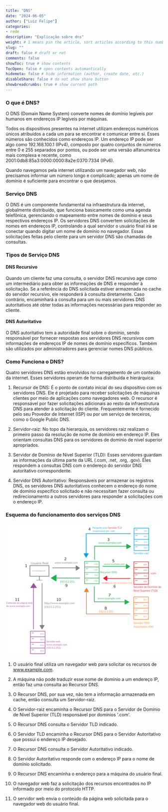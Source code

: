 ```yaml
---
title: "DNS"
date: "2024-06-05"
author: ["Luiz Felipe"]
categories: 
- rede
description: "Explicação sobre dns"
weight: # 1 means pin the article, sort articles according to this number
slug: ""
draft: false # draft or not
comments: false
showToc: true # show contents
TocOpen: false # open contents automantically
hidemeta: false # hide information (author, create date, etc.)
disableShare: false	# do not show share button
showbreadcrumbs: true # show current path
---
```




### O que é DNS?
O DNS (Domain Name System) converte nomes de domínio legíveis por humanos em endereços IP legíveis por máquinas.

Todos os dispositivos presentes na internet utilizam endereços numéricos únicos atribuídos a cada um para se encontrar e comunicar entre si. Esses números são conhecidos como endereços IP. Um endereço IP pode ser algo como 192.168.100.1 (IPv4), composto por quatro conjuntos de números entre 0 e 255 separados por pontos, ou pode ser uma versão alfanumérica mais complexa e recente, como 2001:0db8:85a3:0000:0000:8a2e:0370:7334 (IPv6).

Quando navegamos pela internet utilizando um navegador web, não precisamos informar um número longo e complicado; apenas um nome de domínio é suficiente para encontrar o que desejamos.

### Serviço DNS
O DNS é um componente fundamental na infraestrutura da internet, globalmente distribuído, que funciona basicamente como uma agenda telefônica, gerenciando o mapeamento entre nomes de domínio e seus respectivos endereços IP. Os servidores DNS convertem solicitações de nomes em endereços IP, controlando a qual servidor o usuário final irá se conectar quando digitar um nome de domínio no navegador. Essas solicitações feitas pelo cliente para um servidor DNS são chamadas de consultas.

### Tipos de Serviço DNS
#### DNS Recursivo
Quando um cliente faz uma consulta, o servidor DNS recursivo age como um intermediário para obter as informações de DNS e responder à solicitação. Se a referência do DNS solicitada estiver armazenada no cache do servidor recursivo, ele responderá à consulta diretamente. Caso contrário, encaminhará a consulta para um ou mais servidores DNS autoritativos até obter todas as informações necessárias para responder ao cliente.

#### DNS Autoritativo
O DNS autoritativo tem a autoridade final sobre o domínio, sendo responsável por fornecer respostas aos servidores DNS recursivos com informações de endereços IP de nomes de domínio específicos. Também são utilizados por administradores para gerenciar nomes DNS públicos.

### Como Funciona o DNS?
Quatro servidores DNS estão envolvidos no carregamento de um conteúdo da internet. Esses servidores operam de forma distribuída e hierárquica:

1. Recursor de DNS:
É o ponto de contato inicial do seu dispositivo com os servidores DNS. Ele é projetado para receber solicitações de máquinas clientes por meio de aplicações como navegadores web. O recursor é responsável por fazer solicitações adicionais ao resto da infraestrutura DNS para atender à solicitação do cliente. Frequentemente é fornecido pelo seu Provedor de Internet (ISP) ou por um serviço de terceiros, como o Google Public DNS.

2. Servidor-raiz:
No topo da hierarquia, os servidores raiz realizam o primeiro passo da resolução de nome de domínio em endereço IP. Eles orientam consultas DNS para os servidores de domínio de nível superior apropriados.

3. Servidor de Domínio de Nível Superior (TLD):
Esses servidores guardam as informações da última parte da URL (.com, .net, .org, .gov). Eles respondem a consultas DNS com o endereço do servidor DNS autoritativo correspondente.

4. Servidor DNS Autoritativo:
Responsáveis por armazenar os registros DNS, os servidores DNS autoritativos conhecem o endereço do nome de domínio específico solicitado e não necessitam fazer consulta ou redirecionamento a outros servidores para responder a solicitações com o endereço IP.


### Esquema do funcionamento dos serviços DNS

![DNS-esquema-pt](https://raw.githubusercontent.com/lfelipeee/hugo-site/main/static/imagens/dns-pt.png)

1. O usuário final utiliza um navegador web para solicitar os recursos de www.example.com.

2. A máquina não pode traduzir esse nome de domínio a um endereço IP, então faz uma consulta ao Recursor DNS.

3. O Recursor DNS, por sua vez, não tem a informação armazenada em cache, então consulta um Servidor-raiz.

4. O Servidor-raiz encaminha o Recursor DNS para o Servidor de Domínio de Nível Superior (TLD) responsável por domínios '.com'.

5. O Recursor DNS consulta o Servidor TLD indicado.

6. O Servidor TLD encaminha o Recursor DNS para o Servidor Autoritativo que possui o endereço IP desejado.

7. O Recursor DNS consulta o Servidor Autoritativo indicado.

8. O Servidor Autoritativo responde com o endereço IP para o nome de domínio solicitado.

9. O Recursor DNS encaminha o endereço para a máquina do usuário final.

10. O navegador web faz a solicitação dos recursos encontrados no IP informado por meio do protocolo HTTP.

11. O servidor web envia o conteúdo da página web solicitada para o navegador web do usuário final.